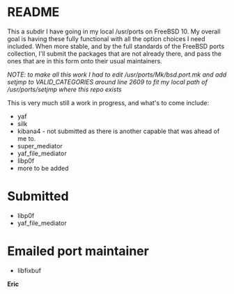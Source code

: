 # README

This a subdir I have going in my local /usr/ports on FreeBSD 10. My
overall goal is having these fully functional with all the option
choices I need included. When more stable, and by the full standards
of the FreeBSD ports collection, I'll submit the packages that are
not already there, and pass the ones that are in this form onto their
usual maintainers. 

*NOTE: to make all this work I had to edit /usr/ports/Mk/bsd.port.mk
and add setjmp to VALID_CATEGORIES around line 2609 to fit my local
path of /usr/ports/setjmp where this repo exists*

This is very much still a work in progress, and what's to come include:

- yaf
- silk
- kibana4 - not submitted as there is another capable that was ahead of me to.
- super_mediator
- yaf_file_mediator
- libp0f
- more to be added

# Submitted
- libp0f
- yaf_file_mediator

# Emailed port maintainer
- libfixbuf

**Eric**

